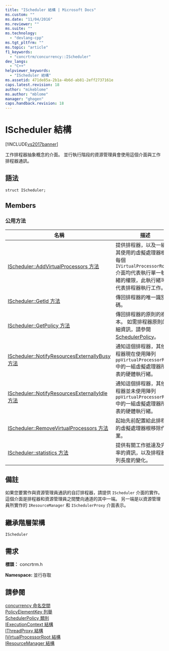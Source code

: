 ```yaml
---
title: "IScheduler 結構 | Microsoft Docs"
ms.custom: ""
ms.date: "11/04/2016"
ms.reviewer: ""
ms.suite: ""
ms.technology: 
  - "devlang-cpp"
ms.tgt_pltfrm: ""
ms.topic: "article"
f1_keywords: 
  - "concrtrm/concurrency::IScheduler"
dev_langs: 
  - "C++"
helpviewer_keywords: 
  - "IScheduler 結構"
ms.assetid: 471de85a-2b1a-4b6d-ab81-2eff2737161e
caps.latest.revision: 18
author: "mikeblome"
ms.author: "mblome"
manager: "ghogen"
caps.handback.revision: 18
---
```

# IScheduler 結構
[!INCLUDE[vs2017banner](../../../assembler/inline/includes/vs2017banner.md)]

工作排程器抽象概念的介面。  並行執行階段的資源管理員會使用這個介面與工作排程器通訊。  
  
## 語法  
  
```  
struct IScheduler;  
```  
  
## Members  
  
### 公用方法  
  
|名稱|描述|  
|--------|--------|  
|[IScheduler::AddVirtualProcessors 方法](../Topic/IScheduler::AddVirtualProcessors%20Method.md)|提供排程器，以及一組供其使用的虛擬處理器根。  每個 `IVirtualProcessorRoot` 介面均代表執行單一執行緒的權限，此執行緒可以代表排程器執行工作。|  
|[IScheduler::GetId 方法](../Topic/IScheduler::GetId%20Method.md)|傳回排程器的唯一識別碼。|  
|[IScheduler::GetPolicy 方法](../Topic/IScheduler::GetPolicy%20Method.md)|傳回排程器的原則的複本。  如需排程器原則的詳細資訊，請參閱 [SchedulerPolicy](../../../parallel/concrt/reference/schedulerpolicy-class.md)。|  
|[IScheduler::NotifyResourcesExternallyBusy 方法](../Topic/IScheduler::NotifyResourcesExternallyBusy%20Method.md)|通知這個排程器，其他排程器現在使用陣列 `ppVirtualProcessorRoots` 中的一組虛擬處理器所代表的硬體執行緒。|  
|[IScheduler::NotifyResourcesExternallyIdle 方法](../Topic/IScheduler::NotifyResourcesExternallyIdle%20Method.md)|通知這個排程器，其他排程器並未使用陣列 `ppVirtualProcessorRoots` 中的一組虛擬處理器所代表的硬體執行緒。|  
|[IScheduler::RemoveVirtualProcessors 方法](../Topic/IScheduler::RemoveVirtualProcessors%20Method.md)|起始先前配置給此排程器的虛擬處理器根移除作業。|  
|[IScheduler::statistics 方法](../Topic/IScheduler::Statistics%20Method.md)|提供有關工作抵達及完成率的資訊，以及排程器佇列長度的變化。|  
  
## 備註  
 如果您要實作與資源管理員通訊的自訂排程器，請提供 `IScheduler` 介面的實作。  這個介面是排程器和資源管理員之間雙向通道的其中一端。  另一端是以資源管理員所實作的 `IResourceManager` 和 `ISchedulerProxy` 介面表示。  
  
## 繼承階層架構  
 `IScheduler`  
  
## 需求  
 **標頭：** concrtrm.h  
  
 **Namespace:** 並行存取  
  
## 請參閱  
 [concurrency 命名空間](../../../parallel/concrt/reference/concurrency-namespace.md)   
 [PolicyElementKey 列舉](../Topic/PolicyElementKey%20Enumeration.md)   
 [SchedulerPolicy 類別](../../../parallel/concrt/reference/schedulerpolicy-class.md)   
 [IExecutionContext 結構](../../../parallel/concrt/reference/iexecutioncontext-structure.md)   
 [IThreadProxy 結構](../../../parallel/concrt/reference/ithreadproxy-structure.md)   
 [IVirtualProcessorRoot 結構](../../../parallel/concrt/reference/ivirtualprocessorroot-structure.md)   
 [IResourceManager 結構](../../../parallel/concrt/reference/iresourcemanager-structure.md)